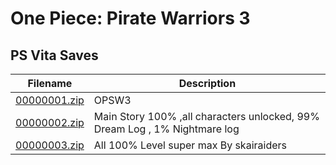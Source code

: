 # One Piece: Pirate Warriors 3

## PS Vita Saves

| Filename | Description |
|----------|-------------|
| [00000001.zip](00000001.zip) | OPSW3  |
| [00000002.zip](00000002.zip) | Main Story 100% ,all characters unlocked, 99% Dream Log , 1% Nightmare log  |
| [00000003.zip](00000003.zip) | All 100% Level super max  By skairaiders  |
